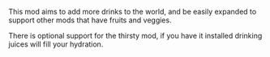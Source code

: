 This mod aims to add more drinks to the world, and be easily expanded to support other mods that have fruits and veggies.

There is optional support for the thirsty mod, if you have it installed drinking juices will fill your hydration.
